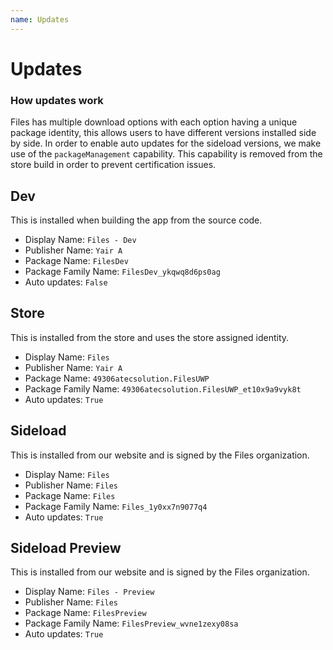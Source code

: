 ```yaml
---
name: Updates
---
```


# Updates

### How updates work

Files has multiple download options with each option having a unique package identity, this allows users to have different versions installed side by side. In order to enable auto updates for the sideload versions, we make use of the `packageManagement` capability. This capability is removed from the store build in order to prevent certification issues.

## Dev
This is installed when building the app from the source code.
- Display Name: `Files - Dev`
- Publisher Name: `Yair A`
- Package Name: `FilesDev`
- Package Family Name: `FilesDev_ykqwq8d6ps0ag`
- Auto updates: `False`

## Store
This is installed from the store and uses the store assigned identity.
- Display Name: `Files`
- Publisher Name: `Yair A`
- Package Name: `49306atecsolution.FilesUWP`
- Package Family Name: `49306atecsolution.FilesUWP_et10x9a9vyk8t`
- Auto updates: `True`

## Sideload
This is installed from our website and is signed by the Files organization. 
- Display Name: `Files`
- Publisher Name: `Files`
- Package Name: `Files`
- Package Family Name: `Files_1y0xx7n9077q4`
- Auto updates: `True`

## Sideload Preview
This is installed from our website and is signed by the Files organization. 
- Display Name: `Files - Preview`
- Publisher Name: `Files`
- Package Name: `FilesPreview`
- Package Family Name: `FilesPreview_wvne1zexy08sa`
- Auto updates: `True`
